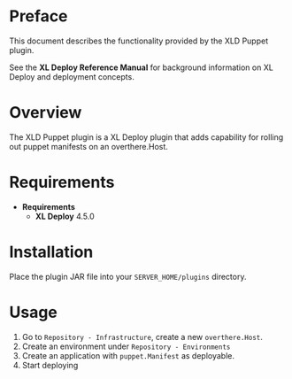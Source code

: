 # Preface #

This document describes the functionality provided by the XLD Puppet plugin.

See the **XL Deploy Reference Manual** for background information on XL Deploy and deployment concepts.

# Overview #

The XLD Puppet plugin is a XL Deploy plugin that adds capability for rolling out puppet manifests on an overthere.Host.

# Requirements #

* **Requirements**
	* **XL Deploy** 4.5.0

# Installation #

Place the plugin JAR file into your `SERVER_HOME/plugins` directory.  

# Usage #

1. Go to `Repository - Infrastructure`, create a new `overthere.Host`.
2. Create an environment under `Repository - Environments`
3. Create an application with `puppet.Manifest` as deployable.
4. Start deploying
